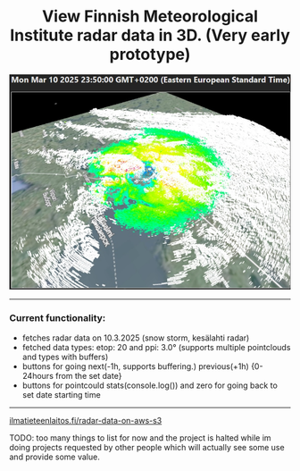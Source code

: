<h1 align="center"> View Finnish Meteorological Institute radar data in 3D. (Very early prototype)</h1>

<p align="center">
  <img src="dev/fmir.jpg"/>
</p>

---

<h3> Current functionality: </h3>
<ul>
  <li>fetches radar data on 10.3.2025 (snow storm, kesälahti radar)</li>
  <li>fetched data types: etop: 20 and ppi: 3.0° (supports multiple pointclouds and types with buffers)</li>
  <li>buttons for going next(-1h, supports buffering.) previous(+1h) {0-24hours from the set date}</li>
  <li>buttons for pointcould stats(console.log()) and zero for going back to set date starting time</li>
</ul>

---

<a href="https://en.ilmatieteenlaitos.fi/radar-data-on-aws-s3"> ilmatieteenlaitos.fi/radar-data-on-aws-s3 </a>
<p>TODO: too many things to list for now and the project is halted while im doing projects requested by other people which will actually see some use and provide some value.</p>